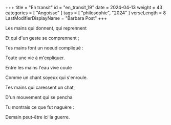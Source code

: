 +++
title = "En transit"
id = "en_transit_19"
date = 2024-04-13
weight = 43
categories = [ "Angoisse" ]
tags = [ "philosophie", "2024" ]
verseLength = 8
LastModifierDisplayName = "Barbara Post"
+++

Les mains qui donnent, qui reprennent

Et qui d'un geste se comprennent ;

Tes mains font un noeud compliqué :

Toute une vie à m'expliquer.

Entre les mains l'eau vive coule

Comme un chant soyeux qui s'enroule.

Tes mains qui caressent un chat,

D'un mouvement qui se pencha

Tu montrais ce que fut naguère :

Demain peut-être ici la guerre.

